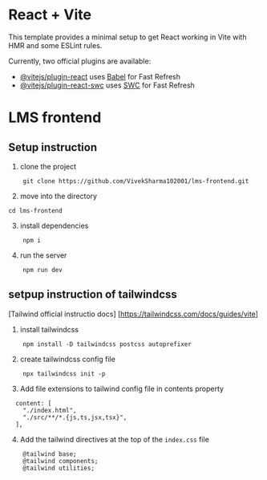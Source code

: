 # React + Vite

This template provides a minimal setup to get React working in Vite with HMR and some ESLint rules.

Currently, two official plugins are available:

- [@vitejs/plugin-react](https://github.com/vitejs/vite-plugin-react/blob/main/packages/plugin-react/README.md) uses [Babel](https://babeljs.io/) for Fast Refresh
- [@vitejs/plugin-react-swc](https://github.com/vitejs/vite-plugin-react-swc) uses [SWC](https://swc.rs/) for Fast Refresh

# LMS frontend 

## Setup instruction 

1.  clone the project
```
    git clone https://github.com/VivekSharma102001/lms-frontend.git

```
2. move into the directory 

```
cd lms-frontend

```
3. install dependencies

```
    npm i

```

4. run the server 

```
    npm run dev
```
## setpup instruction of tailwindcss

[Tailwind official instructio docs] [https://tailwindcss.com/docs/guides/vite]
1. install tailwindcss
```
    npm install -D tailwindcss postcss autoprefixer
```
2. create tailwindcss config file
```
    npx tailwindcss init -p
```
3. Add file extensions to tailwind config file in contents property 

```
  content: [
    "./index.html",
    "./src/**/*.{js,ts,jsx,tsx}",
  ],
```
4. Add the tailwind directives at the top of the `index.css` file 
```
    @tailwind base;
    @tailwind components;
    @tailwind utilities;
```
